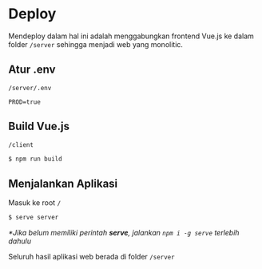 # Deploy

Mendeploy dalam hal ini adalah menggabungkan frontend Vue.js ke dalam folder ``/server`` sehingga menjadi web yang monolitic.

## Atur .env

``/server/.env``
```env
PROD=true
```

## Build Vue.js
``/client``
```sh
$ npm run build
```

## Menjalankan Aplikasi
Masuk ke root ``/``
```sh
$ serve server
```
_\*Jika belum memiliki perintah **serve**, jalankan ``npm i -g serve`` terlebih dahulu_

Seluruh hasil aplikasi web berada di folder ``/server``
